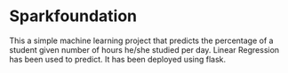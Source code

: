 # Sparkfoundation
This a simple machine learning project that predicts the percentage of a student given number of hours he/she studied per day.
Linear Regression has been used to predict.
It has been deployed using flask.
